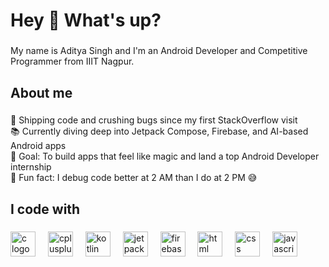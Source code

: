 <h1 align="left">Hey 👋 What's up?</h1>

###

<p align="left">My name is Aditya Singh and I'm an Android Developer and Competitive Programmer from IIIT Nagpur.</p>

###

<h2 align="left">About me</h2>

###

<p align="left">
🚀 Shipping code and crushing bugs since my first StackOverflow visit <br>
📚 Currently diving deep into Jetpack Compose, Firebase, and AI-based Android apps <br>
🎯 Goal: To build apps that feel like magic and land a top Android Developer internship <br>
🎲 Fun fact: I debug code better at 2 AM than I do at 2 PM 😅
</p>

###

<h2 align="left">I code with</h2>

###

<div align="left">
 <!-- C -->
<img src="https://cdn.jsdelivr.net/gh/devicons/devicon/icons/c/c-original.svg" height="40" alt="c logo" />
<img width="12" />

<!-- C++ -->
<img src="https://cdn.jsdelivr.net/gh/devicons/devicon/icons/cplusplus/cplusplus-original.svg" height="40" alt="cplusplus logo" />
<img width="12" />

<!-- Kotlin -->
<img src="https://cdn.jsdelivr.net/gh/devicons/devicon/icons/kotlin/kotlin-original.svg" height="40" alt="kotlin logo" />
<img width="12" />

<!-- Jetpack Compose (using Android logo as there's no specific Compose icon) -->
<img src="https://cdn.jsdelivr.net/gh/devicons/devicon/icons/android/android-original.svg" height="40" alt="jetpack compose / android logo" />
<img width="12" />

<!-- Firebase -->
<img src="https://cdn.jsdelivr.net/gh/devicons/devicon/icons/firebase/firebase-plain.svg" height="40" alt="firebase logo" />
<img width="12" />

<!-- HTML -->
<img src="https://cdn.jsdelivr.net/gh/devicons/devicon/icons/html5/html5-original.svg" height="40" alt="html logo" />
<img width="12" />

<!-- CSS -->
<img src="https://cdn.jsdelivr.net/gh/devicons/devicon/icons/css3/css3-original.svg" height="40" alt="css logo" />
<img width="12" />

<!-- JavaScript -->
<img src="https://cdn.jsdelivr.net/gh/devicons/devicon/icons/javascript/javascript-original.svg" height="40" alt="javascript logo" />

</div>

###
